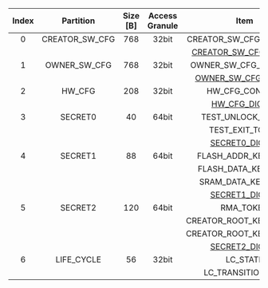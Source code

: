 <!--
DO NOT EDIT THIS FILE DIRECTLY.
It has been generated with hw/ip/otp_ctrl/util/translate-mmap.py
-->

|  Index  |   Partition    |  Size [B]  |  Access Granule  |                         Item                          |  Byte Address  |  Size [B]  |
|:-------:|:--------------:|:----------:|:----------------:|:-----------------------------------------------------:|:--------------:|:----------:|
|    0    | CREATOR_SW_CFG |    768     |      32bit       |                CREATOR_SW_CFG_CONTENT                 |     0x000      |    760     |
|         |                |            |                  | [CREATOR_SW_CFG_DIGEST](#Reg_creator_sw_cfg_digest_0) |     0x2F8      |     8      |
|    1    |  OWNER_SW_CFG  |    768     |      32bit       |                 OWNER_SW_CFG_CONTENT                  |     0x300      |    760     |
|         |                |            |                  |   [OWNER_SW_CFG_DIGEST](#Reg_owner_sw_cfg_digest_0)   |     0x5F8      |     8      |
|    2    |     HW_CFG     |    208     |      32bit       |                    HW_CFG_CONTENT                     |     0x600      |    200     |
|         |                |            |                  |         [HW_CFG_DIGEST](#Reg_hw_cfg_digest_0)         |     0x6C8      |     8      |
|    3    |    SECRET0     |     40     |      64bit       |                   TEST_UNLOCK_TOKEN                   |     0x6D0      |     16     |
|         |                |            |                  |                    TEST_EXIT_TOKEN                    |     0x6E0      |     16     |
|         |                |            |                  |        [SECRET0_DIGEST](#Reg_secret0_digest_0)        |     0x6F0      |     8      |
|    4    |    SECRET1     |     88     |      64bit       |                  FLASH_ADDR_KEY_SEED                  |     0x6F8      |     32     |
|         |                |            |                  |                  FLASH_DATA_KEY_SEED                  |     0x718      |     32     |
|         |                |            |                  |                  SRAM_DATA_KEY_SEED                   |     0x738      |     16     |
|         |                |            |                  |        [SECRET1_DIGEST](#Reg_secret1_digest_0)        |     0x748      |     8      |
|    5    |    SECRET2     |    120     |      64bit       |                       RMA_TOKEN                       |     0x750      |     16     |
|         |                |            |                  |                CREATOR_ROOT_KEY_SHARE0                |     0x760      |     32     |
|         |                |            |                  |                CREATOR_ROOT_KEY_SHARE1                |     0x780      |     32     |
|         |                |            |                  |        [SECRET2_DIGEST](#Reg_secret2_digest_0)        |     0x7C0      |     8      |
|    6    |   LIFE_CYCLE   |     56     |      32bit       |                       LC_STATE                        |     0x7C8      |     24     |
|         |                |            |                  |                   LC_TRANSITION_CNT                   |     0x7E0      |     32     |